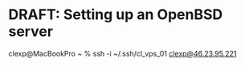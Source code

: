 # DRAFT: Setting up an OpenBSD server

clexp@MacBookPro ~ % ssh -i ~/.ssh/cl_vps_01 clexp@46.23.95.221
